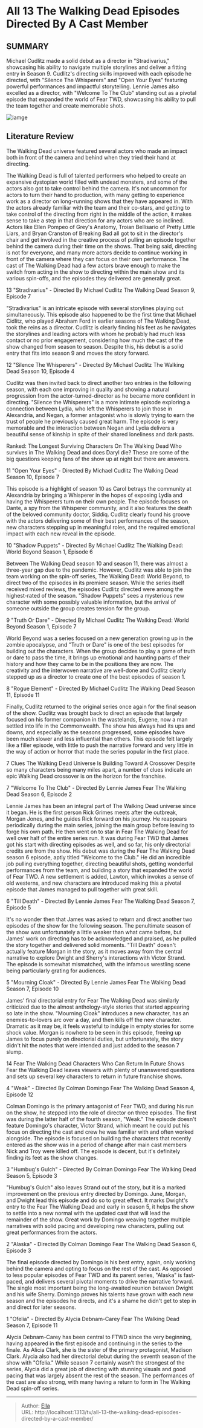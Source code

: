 # All 13 The Walking Dead Episodes Directed By A Cast Member


## SUMMARY 


 Michael Cudlitz made a solid debut as a director in &#34;Stradivarius,&#34; showcasing his ability to navigate multiple storylines and deliver a fitting entry in Season 9. 
 Cudlitz&#39;s directing skills improved with each episode he directed, with &#34;Silence The Whisperers&#34; and &#34;Open Your Eyes&#34; featuring powerful performances and impactful storytelling. 
 Lennie James also excelled as a director, with &#34;Welcome To The Club&#34; standing out as a pivotal episode that expanded the world of Fear TWD, showcasing his ability to pull the team together and create memorable shots. 

![iamge](https://static1.srcdn.com/wordpress/wp-content/uploads/2024/01/walkingdeadepisodes_directedbyactors.jpg)

## Literature Review
The Walking Dead universe featured several actors who made an impact both in front of the camera and behind when they tried their hand at directing.




The Walking Dead is full of talented performers who helped to create an expansive dystopian world filled with undead monsters, and some of the actors also got to take control behind the camera. It&#39;s not uncommon for actors to turn their hand to production, with many getting to experience work as a director on long-running shows that they have appeared in. With the actors already familiar with the team and their co-stars, and getting to take control of the directing from right in the middle of the action, it makes sense to take a step in that direction for any actors who are so inclined.
Actors like Ellen Pompeo of Grey&#39;s Anatomy, Troian Bellisario of Pretty Little Liars, and Bryan Cranston of Breaking Bad all got to sit in the director&#39;s chair and get involved in the creative process of pulling an episode together behind the camera during their time on the shows. That being said, directing is not for everyone, and many more actors decide to continue working in front of the camera where they can focus on their own performance. The cast of The Walking Dead had a few actors brave enough to make the switch from acting in the show to directing within the main show and its various spin-offs, and the episodes they delivered are generally great.









 








 13  &#34;Stradivarius&#34; - Directed By Michael Cudlitz 
The Walking Dead Season 9, Episode 7
        

&#34;Stradivarius&#34; is an intricate episode with several storylines playing out simultaneously. This episode also happened to be the first time that Michael Cidlitz, who played Abraham Ford in earlier seasons of The Walking Dead, took the reins as a director. Cudlitz is clearly finding his feet as he navigates the storylines and leading actors with whom he probably had much less contact or no prior engagement, considering how much the cast of the show changed from season to season. Despite this, his debut is a solid entry that fits into season 9 and moves the story forward.





 12  &#34;Silence The Whisperers&#34; - Directed By Michael Cudlitz 
The Walking Dead Season 10, Episode 4


 







Cudlitz was then invited back to direct another two entries in the following season, with each one improving in quality and showing a natural progression from the actor-turned-director as he became more confident in directing. &#34;Silence the Whisperers&#34; is a more intimate episode exploring a connection between Lydia, who left the Whisperers to join those in Alexandria, and Negan, a former antagonist who is slowly trying to earn the trust of people he previously caused great harm. The episode is very memorable and the interaction between Negan and Lydia delivers a beautiful sense of kinship in spite of their shared loneliness and dark pasts.
            
 
 Ranked: The Longest Surviving Characters On The Walking Dead 
Who survives in The Walking Dead and does Daryl die? These are some of the big questions keeping fans of the show up at night but there are answers.









 11  &#34;Open Your Eyes&#34; - Directed By Michael Cudlitz 
The Walking Dead Season 10, Episode 7
        

This episode is a highlight of season 10 as Carol betrays the community at Alexandria by bringing a Whisperer in the hopes of exposing Lydia and having the Whisperers turn on their own people. The episode focuses on Dante, a spy from the Whisperer community, and it also features the death of the beloved community doctor, Siddiq. Cudlitz clearly found his groove with the actors delivering some of their best performances of the season, new characters stepping up in meaningful roles, and the required emotional impact with each new reveal in the episode.





 10  &#34;Shadow Puppets&#34; - Directed By Michael Cudlitz 
The Walking Dead: World Beyond Season 1, Episode 6
        

Between The Walking Dead season 10 and season 11, there was almost a three-year gap due to the pandemic. However, Cudlitz was able to join the team working on the spin-off series, The Walking Dead: World Beyond, to direct two of the episodes in its premiere season. While the series itself received mixed reviews, the episodes Cudlitz directed were among the highest-rated of the season. &#34;Shadow Puppets&#34; sees a mysterious new character with some possibly valuable information, but the arrival of someone outside the group creates tension for the group.





 9  &#34;Truth Or Dare&#34; - Directed By Michael Cudlitz 
The Walking Dead: World Beyond Season 1, Episode 7
        

World Beyond was a series focused on a new generation growing up in the zombie apocalypse, and &#34;Truth or Dare&#34; is one of the best episodes for building out the characters. When the group decides to play a game of truth or dare to pass the time, it brings up emotional and haunting parts of their history and how they came to be in the positions they are now. The creativity and the interwoven narrative are well-done and Cudlitz clearly stepped up as a director to create one of the best episodes of season 1.





 8  &#34;Rogue Element&#34; - Directed By Michael Cudlitz 
The Walking Dead Season 11, Episode 11


 







Finally, Cudlitz returned to the original series once again for the final season of the show. Cudlitz was brought back to direct an episode that largely focused on his former companion in the wastelands, Eugene, now a man settled into life in the Commonwealth. The show has always had its ups and downs, and especially as the seasons progressed, some episodes have been much slower and less influential than others. This episode felt largely like a filler episode, with little to push the narrative forward and very little in the way of action or horror that made the series popular in the first place.
            
 
 7 Clues The Walking Dead Universe Is Building Toward A Crossover 
Despite so many characters being many miles apart, a number of clues indicate an epic Walking Dead crossover is on the horizon for the franchise.









 7  &#34;Welcome To The Club&#34; - Directed By Lennie James 
Fear The Walking Dead Season 6, Episode 2
        

Lennie James has been an integral part of The Walking Dead universe since it began. He is the first person Rick Grimes meets after the outbreak, Morgan Jones, and he guides Rick forward on his journey. He reappears periodically during the main series, joining the main group before leaving to forge his own path. He then went on to star in Fear The Walking Dead for well over half of the entire series run. It was during Fear TWD that James got his start with directing episodes as well, and so far, his only directorial credits are from the show.
His debut was during the Fear The Walking Dead season 6 episode, aptly titled &#34;Welcome to the Club.&#34; He did an incredible job pulling everything together, directing beautiful shots, getting wonderful performances from the team, and building a story that expanded the world of Fear TWD. A new settlement is added, Lawton, which invokes a sense of old westerns, and new characters are introduced making this a pivotal episode that James managed to pull together with great skill.





 6  &#34;Till Death&#34; - Directed By Lennie James 
Fear The Walking Dead Season 7, Episode 5
        

It&#39;s no wonder then that James was asked to return and direct another two episodes of the show for the following season. The penultimate season of the show was unfortunately a little weaker than what came before, but James&#39; work on directing has to be acknowledged and praised, as he pulled the story together and delivered solid moments. &#34;Till Death&#34; doesn&#39;t actually feature Morgan in the story, as it moves away from the central narrative to explore Dwight and Sherry&#39;s interactions with Victor Strand. The episode is somewhat mismatched, with the infamous wrestling scene being particularly grating for audiences.





 5  &#34;Mourning Cloak&#34; - Directed By Lennie James 
Fear The Walking Dead Season 7, Episode 10
        

James&#39; final directorial entry for Fear The Walking Dead was similarly criticized due to the almost anthology-style stories that started appearing so late in the show. &#34;Mourning Cloak&#34; introduces a new character, has an enemies-to-lovers arc over a day, and then kills off the new character. Dramatic as it may be, it feels wasteful to indulge in empty stories for some shock value. Morgan is nowhere to be seen in this episode, freeing up James to focus purely on directorial duties, but unfortunately, the story didn&#39;t hit the notes that were intended and just added to the season 7 slump.
            
 
 14 Fear The Walking Dead Characters Who Can Return In Future Shows 
Fear the Walking Dead leaves viewers with plenty of unanswered questions and sets up several key characters to return in future franchise shows.









 4  &#34;Weak&#34; - Directed By Colman Domingo 
Fear The Walking Dead Season 4, Episode 12
        

Colman Domingo is the primary antagonist of Fear TWD, and during his run on the show, he stepped into the role of director on three episodes. The first was during the latter half of the fourth season, &#34;Weak.&#34; The episode doesn&#39;t feature Domingo&#39;s character, Victor Strand, which meant he could put his focus on directing the cast and crew he was familiar with and often worked alongside. The episode is focused on building the characters that recently entered as the show was in a period of change after main cast members Nick and Troy were killed off. The episode is decent, but it&#39;s definitely finding its feet as the show changes.





 3  &#34;Humbug&#39;s Gulch&#34; - Directed By Colman Domingo 
Fear The Walking Dead Season 5, Episode 3
        

&#34;Humbug&#39;s Gulch&#34; also leaves Strand out of the story, but it is a marked improvement on the previous entry directed by Domingo. June, Morgan, and Dwight lead this episode and do so to great effect. It marks Dwight&#39;s entry to the Fear The Walking Dead and early in season 5, it helps the show to settle into a new normal with the updated cast that will lead the remainder of the show. Great work by Domingo weaving together multiple narratives with solid pacing and developing new characters, pulling out great performances from the actors.





 2  &#34;Alaska&#34; - Directed By Colman Domingo 
Fear The Walking Dead Season 6, Episode 3
        

The final episode directed by Domingo is his best entry, again, only working behind the camera and opting to focus on the rest of the cast. As opposed to less popular episodes of Fear TWD and its parent series, &#34;Alaska&#34; is fast-paced, and delivers several pivotal moments to drive the narrative forward. The single most important being the long-awaited reunion between Dwight and his wife Sherry. Domingo proves his talents have grown with each new season and the episodes he directs, and it&#39;s a shame he didn&#39;t get to step in and direct for later seasons.





 1  &#34;Ofelia&#34; - Directed By Alycia Debnam-Carey 
Fear The Walking Dead Season 7, Episode 11


 







Alycia Debnam-Carey has been central to FTWD since the very beginning, having appeared in the first episode and continuing in the series to the finale. As Alicia Clark, she is the sister of the primary protagonist, Madison Clark. Alycia also had her directorial debut during the seventh season of the show with &#34;Ofelia.&#34; While season 7 certainly wasn&#39;t the strongest of the series, Alycia did a great job of directing with stunning visuals and good pacing that was largely absent the rest of the season. The performances of the cast are also strong, with many having a return to form in The Walking Dead spin-off series. 

---

> Author: [Ella](https://instagram.hk.cn/)  
> URL: http://localhost:1313/tv/all-13-the-walking-dead-episodes-directed-by-a-cast-member/  

